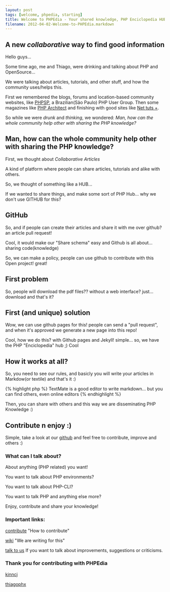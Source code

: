 ```yaml
---
layout: post
tags: [welcome, phpedia, starting]
title: Welcome to PHPEdia - Your shared knowledge, PHP Enciclopedia HUB
filename: 2012-04-02-Welcome-to-PHPEdia.markdown
---
```

## A new _collaborative_ way to find good information
Hello guys...

Some time ago, me and Thiago, were drinking and talking about PHP and OpenSource...

We were talking about articles, tutorials, and other stuff, and how the community uses/helps this.

First we remembered the blogs, forums and location-based community websites, like [PHPSP](http://phpsp.org.br), a Brazilian(São Paulo) PHP User Group. Then some magazines like [PHP Architect](http://www.phparch.com/) and finishing with good sites like [Net tuts +](http://net.tutsplus.com/).

So while we were _drunk_ and _thinking_, we wondered: _Man, how can the whole community help other with sharing the PHP knowledge?_

## Man, how can the whole community help other with sharing the PHP knowledge?
First, we thought about _Collaborative_ _Articles_

A kind of platform where people can share articles, tutorials and alike with others.

So, we thought of something like a HUB...

If we wanted to share things, and make some sort of PHP Hub... why we don't use GITHUB for this?

## GitHub
So, and if people can create their articles and share it with me over github? an article pull request!

Cool, it would make our "Share schema" easy and Github is all about... sharing code(knowledge)

So, we can make a policy, people can use github to contribute with this Open project! great!

## First problem

So, people will download the pdf files?? without a web interface? just... download and that's it?

## First (and unique) solution

Wow, we can use github pages for this! people can send a "pull request", and when it's approved we generate a new page into this repo!

Cool, how we do this? with Github pages and Jekyll! simple... so, we have the PHP "Enciclopedia" hub ;) Cool

## How it works at all?
So, you need to see our rules, and basicly you will write your articles in Markdow(or textile) and that's it :)

{% highlight php %}
TextMate is a good editor to write markdown... but you can find others, even online editors
{% endhighlight %}

Then, you can share with others and this way we are disseminating PHP Knowledge :)

## Contribute n enjoy :)

Simple, take a look at our [github](https://github.com/phpedia/phpedia.github.com) and feel free to contribute, improve and others :)

### What can I talk about?

About anything (PHP related) you want!

You want to talk about PHP environments?

You want to talk about PHP-CLI?

You want to talk PHP and anything else more?

Enjoy, contribute and share your knowledge!

### Important links:

[contribute](http://phpedia.org/contribute.html) "How to contribute"

[wiki](https://github.com/phpedia/phpedia.github.com/wiki) "We are writing for this"

[talk to us](mailto:phpedia@phpedia.org) If you want to talk about improvements, suggestions or criticisms.

### Thank you for contributing with PHPEdia

[kinncj](http://www.kinncj.com.br)

[thiagophx](http://thiagorigo.com)
